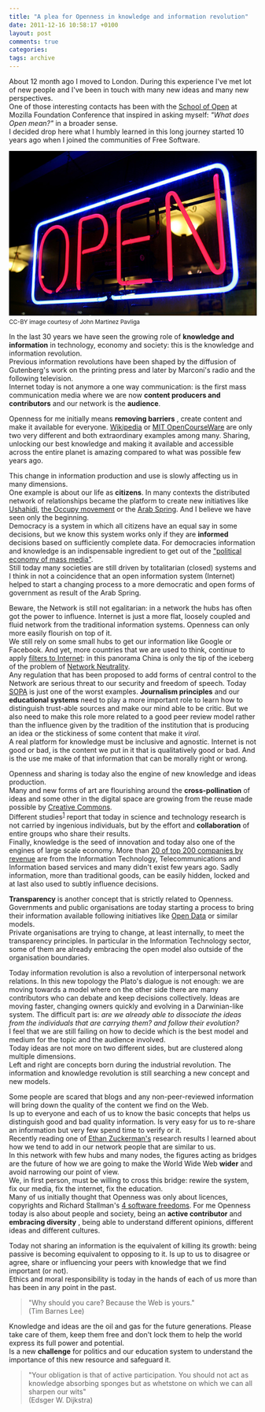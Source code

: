 ```yaml
---
title: "A plea for Openness in knowledge and information revolution"
date: 2011-12-16 10:58:17 +0100
layout: post
comments: true
categories:
tags: archive
---
```


About 12 month ago I moved to London. During this experience I've met lot of new people and I've been in touch with many new ideas and many new perspectives.  
One of those interesting contacts has been with the [School of Open](http://p2pu.org/en/schools/school-of-open/) at Mozilla Foundation Conference that inspired in asking myself: _"What does Open mean?"_ in a broader sense.  
I decided drop here what I humbly learned in this long journey started 10 years ago when I joined the communities of Free Software.
<!--more-->

[![photo: "OPEN" sign, by John Martinez Pavliga](/assets/images/posts_2011_open.jpg)](http://www.flickr.com/photos/virtualsugar/316200555/)  
<small>CC-BY image courtesy of <a src="http://www.flickr.com/photos/virtualsugar/316200555/">John Martinez Pavliga</a></small>

In the last 30 years we have seen the growing role of **knowledge and information** in technology, economy and society: this is the knowledge and information revolution.  
Previous information revolutions have been shaped by the diffusion of Gutenberg's work on the printing press and later by Marconi's radio and the following television.  
Internet today is not anymore a one way communication: is the first mass communication media where we are now **content producers and contributors** and our network is the **audience**.

Openness for me initially means **removing barriers** , create content and make it available for everyone. [Wikipedia](http://www.wikipedia.org) or [MIT OpenCourseWare](http://ocw.mit.edu) are only two very different and both extraordinary examples among many. Sharing, unlocking our best knowledge and making it available and accessible across the entire planet is amazing compared to what was possible few years ago.

This change in information production and use is slowly affecting us in many dimensions.  
One example is about our life as **citizens**. In many contexts the distributed network of relationships became the platform to create new initiatives like [Ushahidi](http://en.wikipedia.org/wiki/Ushahidi#Beginnings_in_Kenya), [the Occupy movement](http://en.wikipedia.org/wiki/Occupy_movement) or the [Arab Spring](http://en.wikipedia.org/wiki/Arab_Spring). And I believe we have seen only the beginning.   
Democracy is a system in which all citizens have an equal say in some decisions, but we know this system works only if they are **informed** decisions based on sufficiently complete data. For democracies information and knowledge is an indispensable ingredient to get out of the ["political economy of mass media"](http://en.wikipedia.org/wiki/Manufacturing_Consent:_The_Political_Economy_of_the_Mass_Media).  
Still today many societies are still driven by totalitarian (closed) systems and I think in not a coincidence that an open information system (Internet) helped to start a changing process to a more democratic and open forms of government as result of the Arab Spring.

Beware, the Network is still not egalitarian: in a network the hubs has often got the power to influence. Internet is just a more flat, loosely coupled and fluid network from the traditional information systems. Openness can only more easily flourish on top of it.  
We still rely on some small hubs to get our information like Google or Facebook. And yet, more countries that we are used to think, continue to apply [filters to Internet](http://en.wikipedia.org/wiki/Internet_censorship): in this panorama China is only the tip of the iceberg of the problem of [Network Neutrality](http://en.wikipedia.org/wiki/Network_neutrality).   
Any regulation that has been proposed to add forms of central control to the Network are serious threat to our security and freedom of speech. Today [SOPA](http://en.wikipedia.org/wiki/Stop_Online_Piracy_Act) is just one of the worst examples. **Journalism principles** and our **educational systems** need to play a more important role to learn how to distinguish trust-able sources and make our mind able to be critic. But we also need to make this role more related to a good peer review model rather than the influence given by the tradition of the institution that is producing an idea or the stickiness of some content that make it _viral_.  
A real platform for knowledge must be inclusive and agnostic. Internet is not good or bad, is the content we put in it that is qualitatively good or bad. And is the use me make of that information that can be morally right or wrong.

Openness and sharing is today also the engine of new knowledge and ideas production.  
Many and new forms of art are flourishing around the **cross-pollination** of ideas and some other in the digital space are growing from the reuse made possible by [Creative Commons](http://creativecommons.org).  
Different studies<sup>[1](http://online.wsj.com/article/SB10001424052970204644504576653573191370088.html?mod=googlenews_wsj)</sup> report that today in science and technology research is not carried by ingenious individuals, but by the effort and **collaboration** of entire groups who share their results.  
Finally, knowledge is the seed of innovation and today also one of the engines of large scale economy. More than [20 of top 200 companies by revenue](http://en.wikipedia.org/wiki/List_of_companies_by_revenue) are from the Information Technology, Telecommunications and Information based services and many didn't exist few years ago. Sadly information, more than traditional goods, can be easily hidden, locked and at last also used to subtly influence decisions.

**Transparency** is another concept that is strictly related to Openness.  
Governments and public organisations are today starting a process to bring their information available following initiatives like [Open Data](http://en.wikipedia.org/wiki/Open_data) or similar models.  
Private organisations are trying to change, at least internally, to meet the transparency principles. In particular in the Information Technology sector, some of them are already embracing the open model also outside of the organisation boundaries.

Today information revolution is also a revolution of interpersonal network relations. In this new topology the Plato's dialogue is not enough: we are moving towards a model where on the other side there are many contributors who can debate and keep decisions collectively. Ideas are moving faster, changing owners quickly and evolving in a Darwinian-like system. The difficult part is: _are we already able to dissociate the ideas from the individuals that are carrying them? and follow their evolution?_  
I feel that we are still failing on how to decide which is the best model and medium for the topic and the audience involved.  
 Today ideas are not more on two different sides, but are clustered along multiple dimensions.  
Left and right are concepts born during the industrial revolution. The information and knowledge revolution is still searching a new concept and new models.

Some people are scared that blogs and any non-peer-reviewed information will bring down the quality of the content we find on the Web.   
Is up to everyone and each of us to know the basic concepts that helps us distinguish good and bad quality information. Is very easy for us to re-share an information but very few spend time to verify or it.  
Recently reading one of [Ethan Zuckerman's](http://ethanzuckerman.com/) research results I learned about how we tend to add in our network people that are similar to us.   
In this network with few hubs and many nodes, the figures acting as bridges are the future of how we are going to make the World Wide Web **wider** and avoid narrowing our point of view.  
We, in first person, must be willing to cross this bridge: rewire the system, fix our media, fix the internet, fix the education.  
Many of us initially thought that Openness was only about licences, copyrights and Richard Stallman's [4 software freedoms](http://www.gnu.org/philosophy/free-sw.html). For me Openness today is also about people and society, being an **active contributor** and **embracing diversity** , being able to understand different opinions, different ideas and different cultures.

Today not sharing an information is the equivalent of killing its growth: being passive is becoming equivalent to opposing to it. Is up to us to disagree or agree, share or influencing your peers with knowledge that we find important (or not).  
Ethics and moral responsibility is today in the hands of each of us more than has been in any point in the past.  

> "Why should you care? Because the Web is yours."  
> (Tim Barnes Lee)

Knowledge and ideas are the oil and gas for the future generations. Please take care of them, keep them free and don't lock them to help the world express its full power and potential.  
Is a new **challenge** for politics and our education system to understand the importance of this new resource and safeguard it.  

> "Your obligation is that of active participation. You should not act as knowledge absorbing sponges but as whetstone on which we can all sharpen our wits"  
> (Edsger W. Dijkstra)
